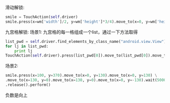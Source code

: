 滑动解锁:
```python
smile = TouchAction(self.driver)
smile.press(x=wm['width']/2, y=wm['height']*3/4).move_to(x=0, y=wm['height']/4).release().perform()
```
九宫格解锁:
场景1:
九宫格的每一格组成一个list，通过一下方法取得
```python
list_pwd = self.driver.find_elements_by_class_name("android.view.View")
for lj in list_pwd:
    print lj
TouchAction(self.driver).press(list_pwd[0]).move_to(list_pwd[0]).move_to(list_pwd[2]).wait(100).move_to(list_pwd[5]).release().perform()
```
场景2:
```python
smile.press(x=100, y=370).move_to(x=0, y=130).move_to(x=0, y=130) \
.move_to(x=130, y=0).move_to(x=130, y=0).move_to(x=0, y=-130).wait(5000) \
.release().perform()
```
负数是向上
